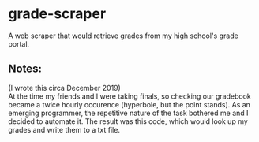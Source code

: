 # grade-scraper
A web scraper that would retrieve grades from my high school's grade portal.

## Notes:
(I wrote this circa December 2019)  
At the time my friends and I were taking finals, so checking our gradebook became a twice hourly occurence (hyperbole, but the point stands). As an emerging programmer, the repetitive nature of the task bothered me and I decided to automate it. The result was this code, which would look up my grades and write them to a txt file.
